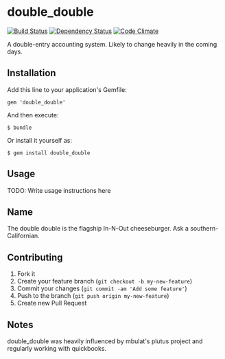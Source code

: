# double_double
[![Build Status](https://travis-ci.org/crftr/double_double.png)](https://travis-ci.org/crftr/double_double)
[![Dependency Status](https://gemnasium.com/crftr/double_double.png)](https://gemnasium.com/crftr/double_double)
[![Code Climate](https://codeclimate.com/badge.png)](https://codeclimate.com/github/crftr/double_double)

A double-entry accounting system.  Likely to change heavily in the coming days.

## Installation

Add this line to your application's Gemfile:

    gem 'double_double'

And then execute:

    $ bundle

Or install it yourself as:

    $ gem install double_double

## Usage

TODO: Write usage instructions here

## Name

The double double is the flagship In-N-Out cheeseburger.  Ask a southern-Californian.

## Contributing

1. Fork it
2. Create your feature branch (`git checkout -b my-new-feature`)
3. Commit your changes (`git commit -am 'Add some feature'`)
4. Push to the branch (`git push origin my-new-feature`)
5. Create new Pull Request

## Notes

double_double was heavily influenced by mbulat's plutus project and regularly working with quickbooks.